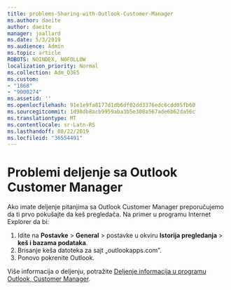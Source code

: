 ```yaml
---
title: problems-Sharing-with-Outlook-Customer-Manager
ms.author: daeite
author: daeite
manager: joallard
ms.date: 5/3/2019
ms.audience: Admin
ms.topic: article
ROBOTS: NOINDEX, NOFOLLOW
localization_priority: Normal
ms.collection: Adm_O365
ms.custom:
- "1868"
- "9000274"
ms.assetid: ''
ms.openlocfilehash: 91e1e9fa8177d1db6df02dd3376edc6cdd05fb60
ms.sourcegitcommit: 1d98db8acb9959aba3b5e308a567ade6b62da56c
ms.translationtype: MT
ms.contentlocale: sr-Latn-RS
ms.lasthandoff: 08/22/2019
ms.locfileid: "36554491"
---
```

# <a name="problems-sharing-with-outlook-customer-manager"></a>Problemi deljenje sa Outlook Customer Manager

Ako imate deljenje pitanjima sa Outlook Customer Manager preporučujemo da ti prvo pokušajte da keš pregledača. Na primer u programu Internet Explorer da bi:

1. Idite na **Postavke** > **General** > postavke u okviru **Istorija pregledanja** > **keš i bazama podataka**.
2. Brisanje keša datoteka za sajt „outlookapps.com”.
3. Ponovo pokrenite Outlook.

Više informacija o deljenju, potražite [Deljenje informacija u programu Outlook, Customer Manager](https://support.office.com/article/4f26cc69-67da-4cd5-b344-02d1a4799310%20).
